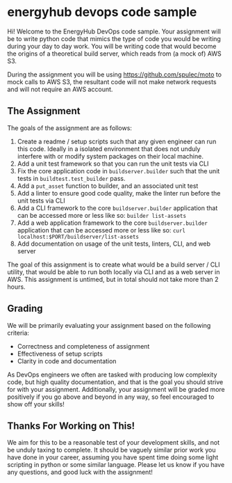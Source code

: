 # energyhub devops code sample

Hi! Welcome to the EnergyHub DevOps code sample. Your assignment will be to write python code that mimics the type of code you would be writing during your day to day work. You will be writing code that would become the origins of a theoretical build server, which reads from (a mock of) AWS S3.

During the assignment you will be using https://github.com/spulec/moto to mock calls to AWS S3, the resultant code will not make network requests and will not require an AWS account.

## The Assignment

The goals of the assignment are as follows:

1. Create a readme / setup scripts such that any given engineer can run this code. Ideally in a isolated environment that does not unduly interfere with or modify system packages on their local machine.
2. Add a unit test framework so that you can run the unit tests via CLI
3. Fix the core application code in `buildserver.builder` such that the unit tests in `buildtest.test_builder` pass.
4. Add a `put_asset` function to builder, and an associated unit test
5. Add a linter to ensure good code quality, make the linter run before the unit tests via CLI
6. Add a CLI framework to the core `buildserver.builder` application that can be accessed more or less like so: `builder list-assets`
7. Add a web application framework to the core `buildserver.builder` application that can be accessed more or less like so: `curl localhost:$PORT/buildserver/list-assets`
8. Add documentation on usage of the unit tests, linters, CLI, and web server

The goal of this assignment is to create what would be a build server / CLI utility, that would be able to run both locally via CLI and as a web server in AWS. This assignment is untimed, but in total should not take more than 2 hours.

## Grading

We will be primarily evaluating your assignment based on the following criteria:

- Correctness and completeness of assignment
- Effectiveness of setup scripts
- Clarity in code and documentation

As DevOps engineers we often are tasked with producing low complexity code, but high quality documentation, and that is the goal you should strive for with your assignment. Additionally, your assignment will be graded more positively if you go above and beyond in any way, so feel encouraged to show off your skills!

## Thanks For Working on This!

We aim for this to be a reasonable test of your development skills, and not be unduly taxing to complete. It should be vaguely similar prior work you have done in your career, assuming you have spent time doing some light scripting in python or some similar language. Please let us know if you have any questions, and good luck with the assignment!
